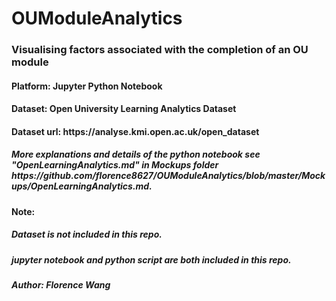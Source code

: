 # OUModuleAnalytics

<h3>Visualising factors associated with the completion of an OU module 
<h4>Platform: Jupyter Python Notebook </h4>
<h4>Dataset: Open University Learning Analytics Dataset </h4>
<h4>Dataset url: https://analyse.kmi.open.ac.uk/open_dataset </h4>
<h5>More explanations and details of the python notebook see "OpenLearningAnalytics.md" in Mockups folder https://github.com/florence8627/OUModuleAnalytics/blob/master/Mockups/OpenLearningAnalytics.md. </h5>

<h4>Note:</h4>
<h5> Dataset is not included in this repo. </h5>
<h5> jupyter notebook and python script are both included in this repo. </h5>
<h5> Author: Florence Wang </h5>
